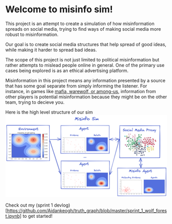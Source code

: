 # Welcome to misinfo sim! 

This project is an attempt to create a simulation of how misinformation spreads on social media, trying to find ways of making social media more robust to misinformation. 

Our goal is to create social media structures that help spread of good ideas, while making it harder to spread bad ideas.

The scope of this project is not just limited to political misinformation but rather attempts to mislead people online in general. One of the primary use cases being explored is as an ethical advertising platform. 

Misinformation in this project means any information presented by a source that has some goal separate from simply informing the listener. For instance, in games like [mafia, warewolf, or among-us](https://en.wikipedia.org/wiki/Mafia_(party_game)), information from other players is potential misinformation because they might be on the other team, trying to decieve you.

Here is the high level structure of our sim
![Graphical overview](https://github.com/Aidankeogh/truth_graph/blob/master/misinfo-sim.png?raw=true)


Check out my (sprint 1 devlog)[https://github.com/Aidankeogh/truth_graph/blob/master/sprint_1_wolf_forest.ipynb] to get started!